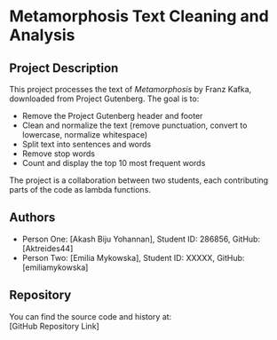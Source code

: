 # Metamorphosis Text Cleaning and Analysis

## Project Description

This project processes the text of *Metamorphosis* by Franz Kafka, downloaded from Project Gutenberg. The goal is to:

- Remove the Project Gutenberg header and footer
- Clean and normalize the text (remove punctuation, convert to lowercase, normalize whitespace)
- Split text into sentences and words
- Remove stop words
- Count and display the top 10 most frequent words

The project is a collaboration between two students, each contributing parts of the code as lambda functions.

## Authors

- Person One: [Akash Biju Yohannan], Student ID: 286856, GitHub: [Aktreides44]  
- Person Two: [Emilia Mykowska], Student ID: XXXXX, GitHub: [emiliamykowska]

## Repository

You can find the source code and history at:  
[GitHub Repository Link]
